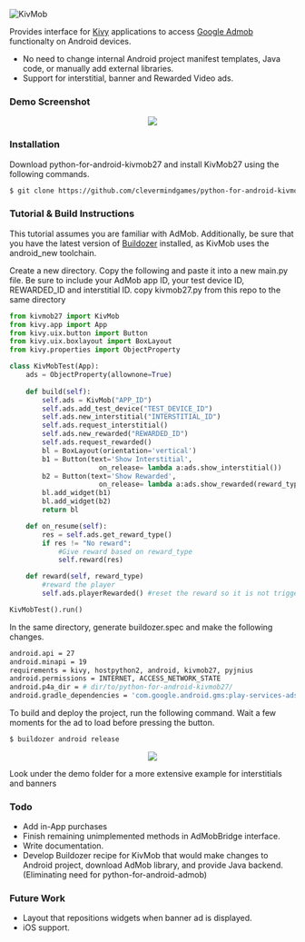 ![KivMob](https://raw.githubusercontent.com/MichaelStott/KivMob/master/demo/assets/kivmob-title.png)

Provides interface for [Kivy] applications to access [Google Admob] functionalty on Android devices.

  - No need to change internal Android project manifest templates, Java code, or manually add external libraries.
  - Support for interstitial, banner and Rewarded Video ads.

### Demo Screenshot

<p align="center">
  <img src="https://raw.githubusercontent.com/MichaelStott/KivMob/master/demo/assets/demo-screenshot-github.png">
</p>

### Installation

Download python-for-android-kivmob27 and install KivMob27 using the following commands.
```sh
$ git clone https://github.com/clevermindgames/python-for-android-kivmob27.git
```
### Tutorial & Build Instructions

This tutorial assumes you are familiar with AdMob. Additionally, be sure that you have the latest version of [Buildozer] installed, as KivMob uses the android_new toolchain.

Create a new directory. Copy the following and paste it into a new main.py file. Be sure to include your AdMob app ID, your test device ID, REWARDED_ID and interstitial ID.
copy kivmob27.py from this repo to the same directory

```python
from kivmob27 import KivMob
from kivy.app import App
from kivy.uix.button import Button
from kivy.uix.boxlayout import BoxLayout
from kivy.properties import ObjectProperty

class KivMobTest(App):
    ads = ObjectProperty(allownone=True)
    
    def build(self):
        self.ads = KivMob("APP_ID")
        self.ads.add_test_device("TEST_DEVICE_ID")
        self.ads.new_interstitial("INTERSTITIAL_ID")
        self.ads.request_interstitial()
        self.ads.new_rewarded("REWARDED_ID")
        self.ads.request_rewarded()
        bl = BoxLayout(orientation='vertical')
        b1 = Button(text='Show Interstitial',
                      on_release= lambda a:ads.show_interstitial())
        b2 = Button(text='Show Rewarded',
                      on_release= lambda a:ads.show_rewarded(reward_type='your reward type'))
        bl.add_widget(b1)
        bl.add_widget(b2)
        return bl

    def on_resume(self):
        res = self.ads.get_reward_type()
        if res != "No reward":
            #Give reward based on reward_type
            self.reward(res)

    def reward(self, reward_type)
        #reward the player
        self.ads.playerRewarded() #reset the reward so it is not triggered again

KivMobTest().run()
```

In the same directory, generate buildozer.spec and make the following changes.

```sh
android.api = 27
android.minapi = 19
requirements = kivy, hostpython2, android, kivmob27, pyjnius
android.permissions = INTERNET, ACCESS_NETWORK_STATE
android.p4a_dir = # dir/to/python-for-android-kivmob27/
android.gradle_dependencies = 'com.google.android.gms:play-services-ads:16.0.0','com.android.support:appcompat-v7:26.1.0'
```

To build and deploy the project, run the following command. Wait a few moments for the ad to load before pressing the button.

```sh
$ buildozer android release
```

<p align="center">
  <img src="https://raw.githubusercontent.com/MichaelStott/KivMob/master/demo/assets/tutorial-screenshot.png">
</p>

Look under the demo folder for a more extensive example for interstitials and banners

### Todo
 - Add in-App purchases
 - Finish remaining unimplemented methods in AdMobBridge interface.
 - Write documentation.
 - Develop Buildozer recipe for KivMob that would make changes to Android project, download AdMob library, and provide Java backend. (Eliminating need for python-for-android-admob)

### Future Work
 - Layout that repositions widgets when banner ad is displayed.
 - iOS support.

[Google Admob]: <https://www.google.com/admob/>
[Kivy]: <https://kivy.org/>
[Buildozer]: <https://github.com/kivy/buildozer>
[MichaelStott Kivmob]: <https://github.com/MichaelStott/KivMob>
